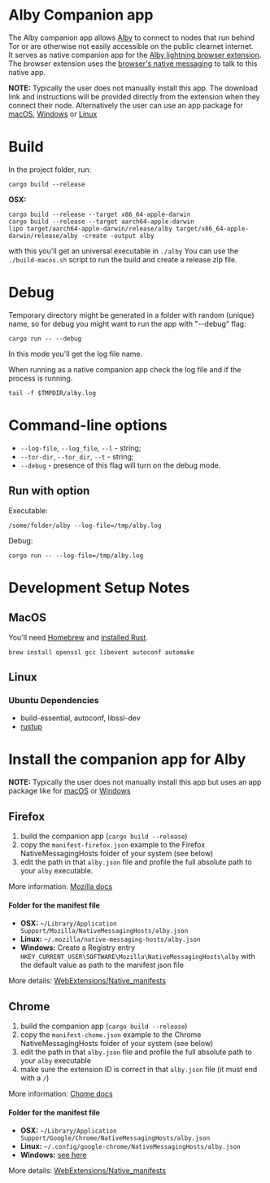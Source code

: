 # Alby Companion app

The Alby companion app allows [Alby](https://getalby.com/) to connect to nodes that run behind Tor or are otherwise not easily accessible on the public clearnet internet.  
It serves as native companion app for the [Alby lightning browser extension](https://getalby.com/). The browser extension uses the [browser's native messaging](https://developer.mozilla.org/en-US/docs/Mozilla/Add-ons/WebExtensions/Native_messaging) to talk to this native app.

**NOTE:** Typically the user does not manually install this app. The download link and instructions will be provided directly from the extension when they connect their node. Alternatively the user can use an app package for [macOS](https://github.com/getAlby/alby-installer-macos), [Windows](https://github.com/getAlby/alby-installer-windows) or [Linux](https://github.com/getAlby/alby-installer-linux)


# Build
In the project folder, run:  
```
cargo build --release
```

**OSX:** 
```
cargo build --release --target x86_64-apple-darwin
cargo build --release --target aarch64-apple-darwin
lipo target/aarch64-apple-darwin/release/alby target/x86_64-apple-darwin/release/alby -create -output alby
```
with this you'll get an universal executable in `./alby`
You can use the `./build-macos.sh` script to run the build and create a release zip file.

# Debug

Temporary directory might be generated in a folder with random (unique) name, so for debug you might want to run the app with "--debug" flag:  
```
cargo run -- --debug
```
In this mode you'll get the log file name.  

When running as a native companion app check the log file and if the process is running.
```
tail -f $TMPDIR/alby.log
```

# Command-line options

* `--log-file`, `--log_file`, `--l` - string;     
* `--tor-dir`, `--tor_dir`, `--t` - string;  
* `--debug` - presence of this flag will turn on the debug mode.

## Run with option

Executable:  

```
/some/folder/alby --log-file=/tmp/alby.log
```

Debug:  

```
cargo run -- --log-file=/tmp/alby.log
```


# Development Setup Notes

## MacOS
You'll need [Homebrew](https://brew.sh/) and [installed Rust](https://rustup.rs/).

```
brew install openssl gcc libevent autoconf automake    
```


## Linux

### Ubuntu Dependencies

* build-essential, autoconf, libssl-dev
* [rustup](https://rustup.rs/)


# Install the companion app for Alby

**NOTE:** Typically the user does not manually install this app but uses an app package like for [macOS](https://github.com/getAlby/alby-installer-macos) or [Windows](https://github.com/getAlby/alby-installer-windows)


## Firefox

1. build the companion app (`cargo build --release`)
2. copy the `manifest-firefox.json` example to the Firefox NativeMessagingHosts folder of your system (see below)
3. edit the path in that `alby.json` file and profile the full absolute path to your `alby` executable.

More information: [Mozilla docs](https://developer.mozilla.org/en-US/docs/Mozilla/Add-ons/WebExtensions/Native_messaging
)

#### Folder for the manifest file

* **OSX:** `~/Library/Application Support/Mozilla/NativeMessagingHosts/alby.json`
* **Linux:** `~/.mozilla/native-messaging-hosts/alby.json`
* **Windows:** Create a Registry entry `HKEY_CURRENT_USER\SOFTWARE\Mozilla\NativeMessagingHosts\alby` with the default value as path to the manifest json file

More details: [WebExtensions/Native_manifests](https://developer.mozilla.org/en-US/docs/Mozilla/Add-ons/WebExtensions/Native_manifests)


## Chrome

1. build the companion app (`cargo build --release`)
2. copy the `manifest-chome.json` example to the Chrome NativeMessagingHosts folder of your system (see below)
3. edit the path in that `alby.json` file and profile the full absolute path to your `alby` executable
4. make sure the extension ID is correct in that `alby.json` file (it must end with a `/`)

More information: [Chome docs](https://developer.chrome.com/docs/apps/nativeMessaging/)

#### Folder for the manifest file

* **OSX:** `~/Library/Application Support/Google/Chrome/NativeMessagingHosts/alby.json`
* **Linux:** `~/.config/google-chrome/NativeMessagingHosts/alby.json`
* **Windows:** [see here](https://developer.chrome.com/docs/apps/nativeMessaging/#native-messaging-host-location)

More details: [WebExtensions/Native_manifests](https://developer.mozilla.org/en-US/docs/Mozilla/Add-ons/WebExtensions/Native_manifests)

